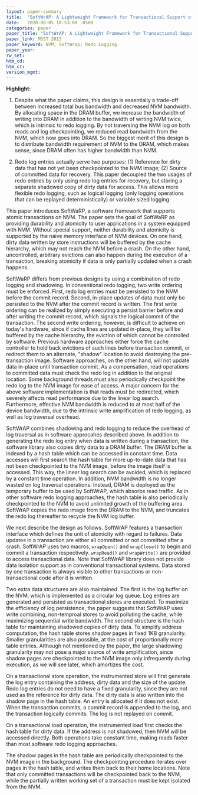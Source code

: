 ```yaml
---
layout: paper-summary
title:  "SoftWrAP: A Lightweight Framework for Transactional Support of Storage Class Memory"
date:   2020-08-05 18:53:00 -0500
categories: paper
paper_title: "SoftWrAP: A Lightweight Framework for Transactional Support of Storage Class Memory"
paper_link: MSST 2015
paper_keyword: NVM; SoftWrap; Redo Logging
paper_year: 
rw_set:
htm_cd:
htm_cr:
version_mgmt:
---
```


**Highlight:**

1. Despite what the paper claims, this design is essentially a trade-off between increased total bus bandwidth and decreased
   NVM bandwidth. By allocating space in the DRAM buffer, we increase the bandwidth of writing into DRAM in addition to
   the bandwidth of writing NVM twice, which is intrinsic to redo logging. By not traversing the NVM log on both reads 
   and log checkpointing, we reduced read bandwidth from the NVM, which now goes into DRAM.
   So the biggest merit of this design is to distribute bandwidth requirement of NVM to the DRAM, which makes sense, since
   DRAM often has higher bandwidth than NVM.

2. Redo log entries actually serve two purposes: (1) Reference for dirty data that has not yet been checkpointed to the 
   NVM image; (2) Source of committed data for recovery. This paper decoupled the two usages of redo entries by only using
   redo log entries for recovery, but storing a separate shadowed copy of dirty data for access. This allows more flexible
   redo logging, such as logical logging (only logging operations that can be replayed deterministically) or variable 
   sized logging.

This paper introduces SoftWaRP, a software framework that supports atomic transactions on NVM. The paper sets the goal
of SoftWaRP as providing durability and atomicity to user applications in a system equipped with NVM. Without special
support, neither durability and atomicity is supported by the naive memory interface of NVM devices. On one hand, 
dirty data written by store instructions will be buffered by the cache hierarchy, which may not reach the NVM before
a crash. On the other hand, uncontrolled, arbitrary evictions can also happen during the execution of a transaction, breaking 
atomicity if data is only partially updated when a crash happens.

SoftWaRP differs from previous designs by using a combination of redo logging and shadowing. In conventional redo
logging, two write ordering must be enforced. First, redo log entries must be persisted to the NVM before the commit
record. Second, in-place updates of data must only be persisted to the NVM after the commit record is written. The
first write ordering can be realized by simply executing a persist barrier before and after writing the commit record,
which signals the logical commit of the transaction. The second write ordering, however, is difficult to achieve on today's
hardware, since if cache lines are updated in-place, they will be buffered by the cache hierarchy, the eviction of which
cannot be controlled by software. Previous hardware approaches either force the cache controller to hold back evictions
of such lines before transaction commit, or redirect them to an alternate, "shadow" location to avoid destroying the 
pre-transaction image. Software approaches, on the other hand, will not update data in-place until transaction commit. 
As a compensation, read operations to committed data must check the redo log in addition to the original location.
Some background threads must also periodically checkpoint the redo log to the NVM image for ease of access. 
A major concern for the above software implementation is that reads must be redirected, which severely affects read 
performance due to the linear log search. Furthermore, effective NVM bandwidth is reduced to at most half of the 
device bandwidth, due to the intrinsic write amplification of redo logging, as well as log traversal overhead.

SoftWrAP combines shadowing and redo logging to reduce the overhead of log traversal as in software approcahes described
above. In addition to generating the redo log entry when data is written during a transaction, the software library also
copies dirty data to a DRAM buffer. The DRAM buffer is indexed by a hash table which can be accessed in constant time. 
Data accesses will first search the hash table for more up-to-date data that has not been checkpointed to the NVM image,
before the image itself is accessed. This way, the linear log search can be avoided, which is replaced by a constant 
time operation. In addition, NVM bandwidth is no longer wasted on log traversal operations. Instead, DRAM is deployed 
as the temporary buffer to be used by SoftWrAP, which absorbs read traffic. 
As in other software redo logging approaches, the hash table is also periodically checkpointed to the NVM to avoid 
unlimited growth of the buffering area. SoftWrAP copies the redo image from the DRAM to the NVM, and truncates the
redo log thereafter to recycle the NVM log buffer.

We next describe the design as follows. SoftWrAP features a transaction interface which defines the unit of atomicity
with regard to failures.
Data updates in a transaction are either all committed or not committed after a crash.
SoftWrAP uses two macros, `wrapOpen()` and `wrapClose()` to begin and commit a transaction respectively. `wrapRead()`
and `wrapWrite()` are provided to access transactional data. Note that SoftWrAP library does not provide data isolation
support as in conventional transactional systems. Data stored by one transaction is always visible to other transactions
or non-transactional code after it is written. 

Two extra data structures are also maintained. The first is the log buffer on the NVM, which is implemented as a circular
log queue. Log entries are generated and persisted as transactional stores are executed. To maximize the efficiency of 
log persistence, the paper suggests that SoftWrAP uses write combining, non-temproal stores to avoid polluting the 
cache, while maximizing sequential write bandwidth.
The second structure is the hash table for maintaining shadowed copies of dirty data. To simplify address computation,
the hash table stores shadow pages in fixed 1KB granularity. Smaller granularities are also possible, at the cost
of proportionally more table entries. Although not mentioned by the paper, the large shadowing granularity may not pose
a major source of write amplification, since shadow pages are checkpointed to the NVM image only infrequently during execution,
as we will see later, which amortizes the cost.

On a transactional store operation, the instrumented store will first generate the log entry containing the address, 
dirty data and the size of the update. Redo log entries do not need to have a fixed granularity, since they are not used
as the reference for dirty data. The dirty data is also written into the shadow page in the hash table. An entry is 
allocated if it does not exist. When the transaction commits, a commit record is appended to the log, and the transaction
logically commits. The log is not replayed on commit.

On a transactional load operation, the instrumented load first checks the hash table for dirty data. If the address is not
shadowed, then NVM will be accessed directly. Both operations take constant time, making reads faster than most software
redo logging approaches.

The shadow pages in the hash table are periodically checkpointed to the NVM image in the background. The checkpointing 
procedure iterates over pages in the hash table, and writes them back to their home locations. Note that only committed
transactions will be checkpointed back to the NVM, while the partially written working set of a transaction must be
kept isolated from the NVM. 
